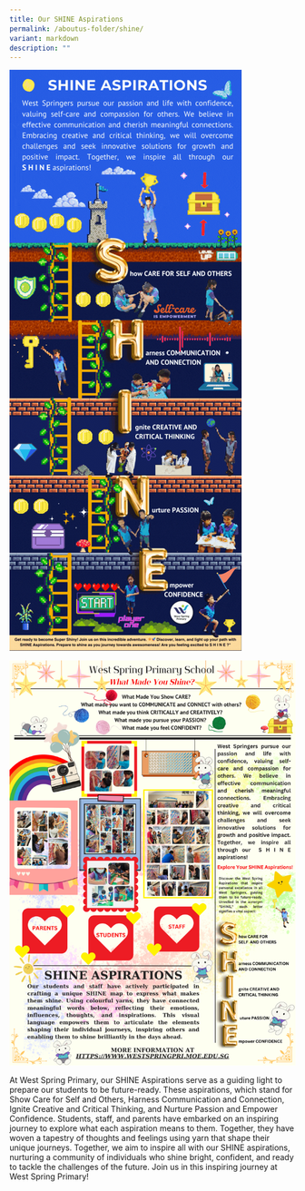 ```yaml
---
title: Our SHINE Aspirations
permalink: /aboutus-folder/shine/
variant: markdown
description: ""
---
```

![](/images/shine%20aspirations%20pixelated%20i.gif)

![](/images/shine%20poster%20ii.png)

At West Spring Primary, our SHINE Aspirations serve as a guiding light to prepare our students to be future-ready. These aspirations, which stand for Show Care for Self and Others, Harness Communication and Connection, Ignite Creative and Critical Thinking, and Nurture Passion and Empower Confidence. Students, staff, and parents have embarked on an inspiring journey to explore what each aspiration means to them. Together, they have woven a tapestry of thoughts and feelings using yarn that shape their unique journeys. Together, we aim to inspire all with our SHINE aspirations, nurturing a community of individuals who shine bright, confident, and ready to tackle the challenges of the future. Join us in this inspiring journey at West Spring Primary!